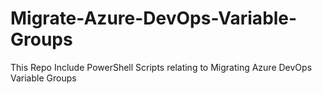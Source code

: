 # Migrate-Azure-DevOps-Variable-Groups
This Repo Include PowerShell Scripts relating to Migrating Azure DevOps Variable Groups
